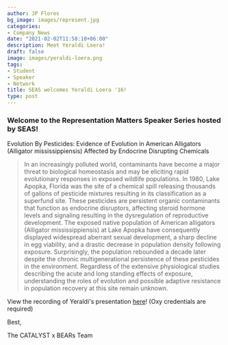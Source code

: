 ```yaml
---
author: JP Flores
bg_image: images/represent.jpg
categories:
- Company News
date: "2021-02-02T11:58:10+06:00"
description: Meet Yeraldi Loera!
draft: false
image: images/yeraldi-loera.png
tags:
- Student
- Speaker
- Network
title: SEAS welcomes Yeraldi Loera '16!
type: post
---
```


### Welcome to the Representation Matters Speaker Series hosted by SEAS!
</p>

Evolution By Pesticides: Evidence of Evolution in American Alligators (Alligator mississippiensis) Affected by Endocrine Disrupting Chemicals 

 </p>

> In an increasingly polluted world, contaminants have become a major threat to biological homeostasis and may be eliciting rapid evolutionary responses in exposed wildlife populations. In 1980, Lake Apopka, Florida was the site of a chemical spill releasing thousands of gallons of pesticide mixtures resulting in its classification as a superfund site. These pesticides are persistent organic contaminants that function as endocrine disruptors, affecting steroid hormone levels and signaling resulting in the dysregulation of reproductive development. The exposed native population of American alligators (Alligator mississippiensis) at Lake Apopka have consequently displayed widespread aberrant sexual development, a sharp decline in egg viability, and a drastic decrease in population density following exposure. Surprisingly, the population rebounded a decade later despite the chronic multigenerational persistence of these pesticides in the environment. Regardless of the extensive physiological studies describing the acute and long standing effects of exposure, understanding the roles of evolution and possible adaptive resistance in population recovery at this site remain unknown. 

</p>

View the recording of Yeraldi's presentation [here](https://oxy.hosted.panopto.com/Panopto/Pages/Viewer.aspx?id=3e9b3839-83d3-42c8-bb94-acc5000ac25b)! (Oxy credentials are required)


Best,

The CATALYST x BEARs Team
</p>

